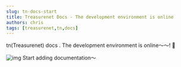 ```yaml
---
slug: tn-docs-start
title: Treasurenet Docs - The development environment is online
authors: chris
tags: [treasurenet,tn,docs]
---
```


tn(Treasurenet) docs . The development environment is online～～! 🎉

<!--truncate-->

![img](https://www.healthcapusa.com/wp-content/uploads/2019/10/Congratulations-881x294.png)
Start adding documentation～
